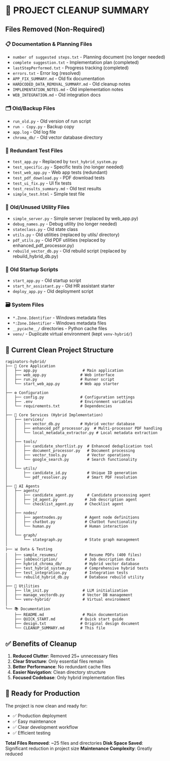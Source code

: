 # 🧹 PROJECT CLEANUP SUMMARY

## Files Removed (Non-Required)

### 📋 **Documentation & Planning Files**
- `number of suggested steps.txt` - Planning document (no longer needed)
- `complete suggestion.txt` - Implementation plan (completed)
- `lastStepPerformed.txt` - Progress tracking (completed)
- `errors.txt` - Error log (resolved)
- `APP_FIX_SUMMARY.md` - Old fix documentation
- `HARDCODED_DATA_REMOVAL_SUMMARY.md` - Old cleanup notes
- `IMPLEMENTATION_NOTES.md` - Old implementation notes
- `WEB_INTEGRATION.md` - Old integration docs

### 🗂️ **Old/Backup Files**
- `run_old.py` - Old version of run script
- `run - Copy.py` - Backup copy
- `app.log` - Old log file
- `chroma_db/` - Old vector database directory

### 🧪 **Redundant Test Files**
- `test_app.py` - Replaced by `test_hybrid_system.py`
- `test_specific.py` - Specific tests (no longer needed)
- `test_web_app.py` - Web app tests (redundant)
- `test_pdf_download.py` - PDF download tests
- `test_ui_fix.py` - UI fix tests
- `test_results_summary.md` - Old test results
- `simple_test.html` - Simple test file

### 🔧 **Old/Unused Utility Files**
- `simple_server.py` - Simple server (replaced by web_app.py)
- `debug_names.py` - Debug utility (no longer needed)
- `stateclass.py` - Old state class
- `utils.py` - Old utilities (replaced by utils/ directory)
- `pdf_utils.py` - Old PDF utilities (replaced by enhanced_pdf_processor.py)
- `rebuild_vector_db.py` - Old rebuild script (replaced by rebuild_hybrid_db.py)

### 🚀 **Old Startup Scripts**
- `start_app.py` - Old startup script
- `start_hr_assistant.py` - Old HR assistant starter
- `deploy_app.py` - Old deployment script

### 🗃️ **System Files**
- `*.Zone.Identifier` - Windows metadata files
- `*:Zone.Identifier` - Windows metadata files
- `__pycache__/` directories - Python cache files
- `venv/` - Duplicate virtual environment (kept `venv-hybrid/`)

## 📁 **Current Clean Project Structure**

```
raginators-hybrid/
├── 🔧 Core Application
│   ├── app.py                    # Main application
│   ├── web_app.py               # Web interface
│   ├── run.py                   # Runner script
│   └── start_web_app.py         # Web app starter
│
├── ⚙️ Configuration
│   ├── config.py                # Configuration settings
│   ├── .env                     # Environment variables
│   └── requirements.txt         # Dependencies
│
├── 🧠 Core Services (Hybrid Implementation)
│   ├── services/
│   │   ├── vector_db.py         # Hybrid vector database
│   │   ├── enhanced_pdf_processor.py  # Multi-processor PDF handling
│   │   └── local_metadata_extractor.py # Local metadata extraction
│   │
│   ├── tools/
│   │   ├── candidate_shortlist.py  # Enhanced deduplication tool
│   │   ├── document_processor.py   # Document processing
│   │   ├── vector_tools.py         # Vector operations
│   │   └── google_search.py        # Search functionality
│   │
│   └── utils/
│       ├── candidate_id.py         # Unique ID generation
│       └── pdf_resolver.py         # Smart PDF resolution
│
├── 🤖 AI Agents
│   ├── agents/
│   │   ├── candidate_agent.py      # Candidate processing agent
│   │   ├── jd_agent.py            # Job description agent
│   │   └── checklist_agent.py     # Checklist agent
│   │
│   ├── nodes/
│   │   ├── agentnodes.py          # Agent node definitions
│   │   ├── chatbot.py             # Chatbot functionality
│   │   └── human.py               # Human interaction
│   │
│   └── graph/
│       └── stategraph.py          # State graph management
│
├── 📊 Data & Testing
│   ├── sample_resumes/            # Resume PDFs (400 files)
│   ├── jobDescription/            # Job description data
│   ├── hybrid_chroma_db/          # Hybrid vector database
│   ├── test_hybrid_system.py      # Comprehensive hybrid tests
│   ├── test_integration.py        # Integration tests
│   └── rebuild_hybrid_db.py       # Database rebuild utility
│
├── 🔧 Utilities
│   ├── llm_init.py               # LLM initialization
│   ├── manage_vectordb.py        # Vector DB management
│   └── venv-hybrid/              # Virtual environment
│
└── 📚 Documentation
    ├── README.md                 # Main documentation
    ├── QUICK_START.md           # Quick start guide
    ├── design.txt               # Original design document
    └── CLEANUP_SUMMARY.md       # This file
```

## ✅ **Benefits of Cleanup**

1. **Reduced Clutter**: Removed 25+ unnecessary files
2. **Clear Structure**: Only essential files remain
3. **Better Performance**: No redundant cache files
4. **Easier Navigation**: Clean directory structure
5. **Focused Codebase**: Only hybrid implementation files

## 🎯 **Ready for Production**

The project is now clean and ready for:
- ✅ Production deployment
- ✅ Easy maintenance
- ✅ Clear development workflow
- ✅ Efficient testing

**Total Files Removed**: ~25 files and directories
**Disk Space Saved**: Significant reduction in project size
**Maintenance Complexity**: Greatly reduced
